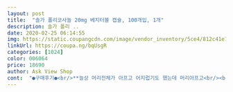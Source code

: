 ```yaml
---
layout: post 
title:  "솔가 폴리코사놀 20mg 베지터블 캡슐, 100개입, 1개" 
description: 솔가 폴리 ..
date: 2020-02-25 06:14:55 
img: https://static.coupangcdn.com/image/vendor_inventory/5ce4/812c41e18abb7e520a46862b4e963df888676e7f1bb4029a6f02bedddc5c.jpg 
linkUrl: https://coupa.ng/bqUsgR 
categories: [1024] 
color: 006064 
price: 18690 
author: Ask View Shop 
cont:  "●구매후기●<br/>**늘상 머리전체가 아프고 어지럽기도 했는데 머리아프고<br/><br/> -<br/> -<br/> -복용후 리얼후기<br/> -<br/> -<br/> -<br/>♥.<br/> ★♥.<br/> ★♥.<br/> ★♥.<br/> ★<br/>♩♪♬ 구매이유<br/>♩♪♬ 구매후기<br/>건강검진후에 결과를 보니 콜레스테롤 수치가 엄청  높은걸 알았네요.<br/> 저밀도 콜레스테롤이 100이하여야 하는데 150이나 됩니다.<br/> 남편이 폴리코사놀이 좋다고 하길래<br/>계속 이렇게 좋으면 아마도 폴리코사놀이 좋은 컨디션 만드는데 한몫했다고 봐야겠네요.<br/><br/>난 아직껏 콜라겐때문에 팔이 편한줄 알았는데 아니었네요.<br/>.<br/> 폴리가 신통방통 재주를 부린거였네요... <br/> 냄비 너무 열심히 딱고 계속 아팠는데~~ 침만 계속 맞고 다녔는데~~ 고질병이라고 했는데^^ 고맙다.<br/> 폴리야~~ 이젠 하루도 빼먹지 말고  꼭 먹을께... <br/> 나의 폴리 재구매는 계속 되겠습니다.<br/><br/>남편은 혈압이 높고 저는 콜레스테롤이 높으니 같이 먹으려고 2개짜리로 주문.<br/> 해외제품인데 배송 엄청 빠르네요<br/>남편의 혈관 청소를 위해  장바구니에서 탈출 시켰어요~~ 무얼 폴리코사놀 너를~~<br/>두통과 어지럼, 목통증(디스크)때문에 움직이면 머리가 너무 아파서 3일동안 누워 지냈습니다.<br/> 근데 로즈마리 차도 마시고 폴리코사놀도 먹고 했더니 오늘은 컨디션이 진짜 좋네요<br/>또 솔가 폴리코사놀은  한국 식약청에서 1위로 인정받는 보조식품인것도 확인하면서<br/>먹기전에는 정말로 불편하고 묵찡했었는데 오호라 정말 팔놀림이 편한것 있죠.<br/>.<br/><br/>목디크 때문에 두통이 심한것도 있는데<br/>별 기대없이 복용했는데 이런 결과에 탁월한 선택을 한<br/>세상 모두가 건강해지는 그날까지 가즈아~~<br/>솔가 폴리코사놀은 미국에서 제조한 식품 보조제 맞구요<br/>식사때 하루 1알씩 한번 먹으라해서 2일째 먹고 있어요<br/>아스피린과 같이 섭취 했을때 더 좋다고 어디서 그러던데~~<br/>어지러운 증상은 거의 없어졌어요<br/>저는 약 먹는거 무지 싫어하고 캡슐종류는 특히 안좋아하는데<br/>전 구매만 담당하고  먹는것 구경만 했는데~~ 팔이 아픈 나에게도 좋을 것 같아 섭취 시작~<br/>진짜 이캡슐은 목넘김이나 먹고난후에 답답한 그런 증상이 없어서 너무 잘넘어가네요<br/>진짜 잘샀다 싶어요<br/>참고하시고 같이 건강해지기 바래요ㅎ<br/>처음 구입하는 소비자 입장에서는 조금이나마 신뢰가 되서<br/>콜레스테롤 때문에 두통이 있었나봐요<br/>쿠바산 폴리가 좋다고 하는디 ~~  너무 비싼 관계로 가성비 좋고 상품평 좋고 많이 구매 한 솔가로 시켰어요.<br/>.<br/><br/>평소에 저혈압이고 어지럼증 두통도 쫌 심하고<br/>하루에 한 알 섭취도 빼먹게 되네요.<br/>.<br/> 관절이 아픈것도 혈관의 염증문제라고 들어서 팔이 아프길래 늦게 한알을 먹고 팔상태를 지켜보았습니다.<br/><br/>헐  대박 ^^  검색해보니 솔가 폴리코사놀 원재료가 쿠바산이었네요... <br/>ㅎㅎ 잘 선택했네요.<br/><br/>혈관청소부 폴리코사놀^^<br/>" 
---
```

